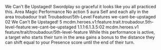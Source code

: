 <ability>
  <name>We Can&apos;t Be Upstaged!</name>
  <flavor>Swordplay so graceful it looks like you all practiced this.</flavor>
  <keywords>
    <keyword>Area</keyword>
    <keyword>Magic</keyword>
    <keyword>Performance</keyword>
  </keywords>
  <type>No action</type>
  <distance>5 aura</distance>
  <target>Self and each ally in the area</target>
  <metadata>
    <class>troubadour</class>
    <feature_type>trait</feature_type>
    <file_dpath>Troubadour/5th-Level Features</file_dpath>
    <item_id>we-cant-be-upstaged</item_id>
    <item_index>02</item_index>
    <item_name>We Can&apos;t Be Upstaged!</item_name>
    <level>5</level>
    <scc>mcdm.heroes.v1:feature.trait.troubadour.5th-level-feature:we-cant-be-upstaged</scc>
    <scdc>1.1.1:6.1.3.5:02</scdc>
    <source>mcdm.heroes.v1</source>
    <type>feature/trait/troubadour/5th-level-feature</type>
  </metadata>
  <effects>
    <effect type="mundane">While this performance is active, a target who starts their turn in the area gains a bonus to the distance they can shift equal to your Presence score until the end of their turn.</effect>
  </effects>
</ability>
